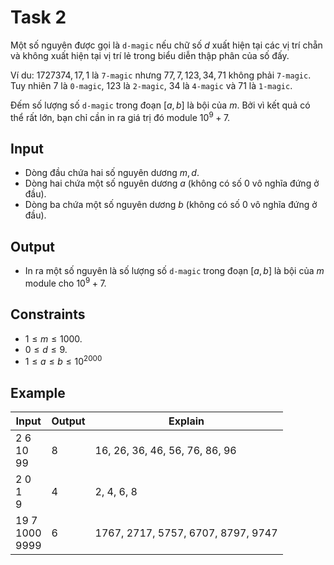 <!-- https://codeforces.com/contest/628/problem/D -->
<!-- Difficult: 1 -->

# Task 2

Một số nguyên được gọi là `d-magic` nếu chữ số $d$ xuất hiện tại các vị trí chẵn và không xuất hiện tại vị trí lẻ trong biểu diễn thập phân của số đấy.

Ví du: $1727374, 17, 1$ là `7-magic` nhưng $77,7,123,34,71$ không phải `7-magic`. Tuy nhiên $7$ là `0-magic`, $123$ là `2-magic`, $34$ là `4-magic` và $71$ là `1-magic`.

Đếm số lượng số `d-magic` trong đoạn $[a,b]$ là bội của $m$. Bởi vì kết quả có thể rất lớn, bạn chỉ cần in ra giá trị đó module $10^9+7$.

## Input

- Dòng đầu chứa hai số nguyên dương $m,d$.
- Dòng hai chứa một số nguyên dương $a$ (không có số $0$ vô nghĩa đứng ở đầu).
- Dòng ba chứa một số nguyên dương $b$ (không có số $0$ vô nghĩa đứng ở đầu).

## Output

- In ra một số nguyên là số lượng số `d-magic` trong đoạn $[a,b]$ là bội của $m$ module cho $10^9+7$.

## Constraints

- $1\le m\le 1000$.
- $0\le d\le 9$.
- $1\le a\le b\le 10^{2000}$

## Example

|Input|Output|Explain|
|-|-|-|
|2 6<br>10<br>99|8|16, 26, 36, 46, 56, 76, 86, 96|
|2 0<br>1<br>9|4|2, 4, 6, 8|
|19 7<br>1000<br>9999|6|1767, 2717, 5757, 6707, 8797, 9747|
